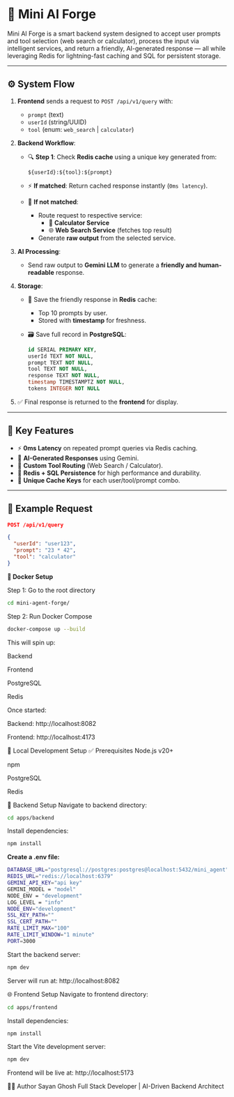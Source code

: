 # 🧠 Mini AI Forge

Mini AI Forge is a smart backend system designed to accept user prompts and tool selection (web search or calculator), process the input via intelligent services, and return a friendly, AI-generated response — all while leveraging Redis for lightning-fast caching and SQL for persistent storage.

---

## ⚙️ System Flow

1. **Frontend** sends a request to `POST /api/v1/query` with:
   - `prompt` (text)
   - `userId` (string/UUID)
   - `tool` (enum: `web_search` | `calculator`)

2. **Backend Workflow**:
   - 🔍 **Step 1**: Check **Redis cache** using a unique key generated from:

     ```
     ${userId}:${tool}:${prompt}
     ```

   - ⚡ **If matched**: Return cached response instantly (`0ms latency`).
   - 🧠 **If not matched**:
     - Route request to respective service:
       - 🧮 **Calculator Service**
       - 🌐 **Web Search Service** (fetches top result)
     - Generate **raw output** from the selected service.

3. **AI Processing**:
   - Send raw output to **Gemini LLM** to generate a **friendly and human-readable** response.

4. **Storage**:
   - 🔁 Save the friendly response in **Redis** cache:
     - Top 10 prompts by user.
     - Stored with **timestamp** for freshness.
   - 🗃️ Save full record in **PostgreSQL**:

     ```sql
     id SERIAL PRIMARY KEY,
     userId TEXT NOT NULL,
     prompt TEXT NOT NULL,
     tool TEXT NOT NULL,
     response TEXT NOT NULL,
     timestamp TIMESTAMPTZ NOT NULL,
     tokens INTEGER NOT NULL
     ```

5. ✅ Final response is returned to the **frontend** for display.

---

## 📌 Key Features

- ⚡ **0ms Latency** on repeated prompt queries via Redis caching.
- 🧠 **AI-Generated Responses** using Gemini.
- 🧮 **Custom Tool Routing** (Web Search / Calculator).
- 💾 **Redis + SQL Persistence** for high performance and durability.
- 🔐 **Unique Cache Keys** for each user/tool/prompt combo.

---

## 🧪 Example Request

```json
POST /api/v1/query

{
  "userId": "user123",
  "prompt": "23 * 42",
  "tool": "calculator"
}
```
**🐳 Docker Setup**

Step 1: Go to the root directory
```bash
cd mini-agent-forge/
```
Step 2: Run Docker Compose
``` bash
docker-compose up --build
```
This will spin up:

Backend

Frontend

PostgreSQL

Redis

Once started:

Backend: http://localhost:8082

Frontend: http://localhost:4173



🧰 Local Development Setup
✅ Prerequisites
Node.js v20+

npm

PostgreSQL

Redis

🔧 Backend Setup
Navigate to backend directory:

```bash
cd apps/backend
```
Install dependencies:
``` bash
npm install
```

**Create a .env file:**

```bash
DATABASE_URL="postgresql://postgres:postgres@localhost:5432/mini_agent"
REDIS_URL="redis://localhost:6379"
GEMINI_API_KEY="api key"
GEMINI_MODEL = "model"
NODE_ENV = "development"
LOG_LEVEL = "info"
NODE_ENV="development"
SSL_KEY_PATH=""
SSL_CERT_PATH=""
RATE_LIMIT_MAX="100"
RATE_LIMIT_WINDOW="1 minute"
PORT=3000
```
Start the backend server:

```bash
npm dev
```
Server will run at: http://localhost:8082

🌐 Frontend Setup
Navigate to frontend directory:

```bash
cd apps/frontend
```
Install dependencies:
```bash
npm install
```
Start the Vite development server:
```bash
npm dev
```
Frontend will be live at: http://localhost:5173

👨‍💻 Author
Sayan Ghosh
Full Stack Developer | AI-Driven Backend Architect
